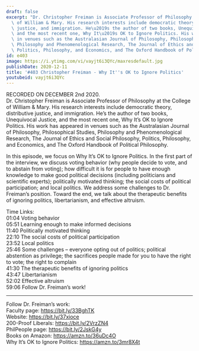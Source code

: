 ```yaml
---
draft: false
excerpt: "Dr. Christopher Freiman is Associate Professor of Philosophy at the College\
  \ of William & Mary. His research interests include democratic theory, distributive\
  \ justice, and immigration. He\u2019s the author of two books, Unequivocal Justice,\
  \ and the most recent one, Why It\u2019s OK to Ignore Politics. His work has appeared\
  \ in venues such as the Australasian Journal of Philosophy, Philosophical Studies,\
  \ Philosophy and Phenomenological Research, The Journal of Ethics and Social Philosophy,\
  \ Politics, Philosophy, and Economics, and The Oxford Handbook of Political Philosophy."
id: e403
image: https://i.ytimg.com/vi/vayjt6i3QYc/maxresdefault.jpg
publishDate: 2020-12-11
title: '#403 Christopher Freiman - Why It''s OK to Ignore Politics'
youtubeid: vayjt6i3QYc
---
```

RECORDED ON DECEMBER 2nd 2020.  
Dr. Christopher Freiman is Associate Professor of Philosophy at the College of William & Mary. His research interests include democratic theory, distributive justice, and immigration. He’s the author of two books, Unequivocal Justice, and the most recent one, Why It’s OK to Ignore Politics. His work has appeared in venues such as the Australasian Journal of Philosophy, Philosophical Studies, Philosophy and Phenomenological Research, The Journal of Ethics and Social Philosophy, Politics, Philosophy, and Economics, and The Oxford Handbook of Political Philosophy.

In this episode, we focus on Why It’s OK to Ignore Politics. In the first part of the interview, we discuss voting behavior (why people decide to vote, and to abstain from voting); how difficult it is for people to have enough knowledge to make good political decisions (including politicians and scientific experts); politically motivated thinking; the social costs of political participation; and local politics. We address some challenges to Dr. Freiman’s position. Toward the end, we talk about the therapeutic benefits of ignoring politics, libertarianism, and effective altruism.

Time Links:  
01:04  Voting behavior  
05:51  Learning enough to make informed decisions  
11:40  Politically motivated thinking  
22:10  The social costs of political participation  
23:52  Local politics  
25:46  Some challenges – everyone opting out of politics; political abstention as privilege; the sacrifices people made for you to have the right to vote; the right to complain  
41:30  The therapeutic benefits of ignoring politics  
43:47  Libertarianism  
52:02  Effective altruism  
59:06  Follow Dr. Freiman’s work!

---

Follow Dr. Freiman’s work:  
Faculty page: https://bit.ly/33BghTK  
Website: https://bit.ly/37xioce  
200-Proof Liberals: https://bit.ly/2VrzZN4  
PhilPeople page: https://bit.ly/2JskG4y  
Books on Amazon: https://amzn.to/36uDc4O  
Why It’s OK to Ignore Politics: https://amzn.to/3mr8X4t
